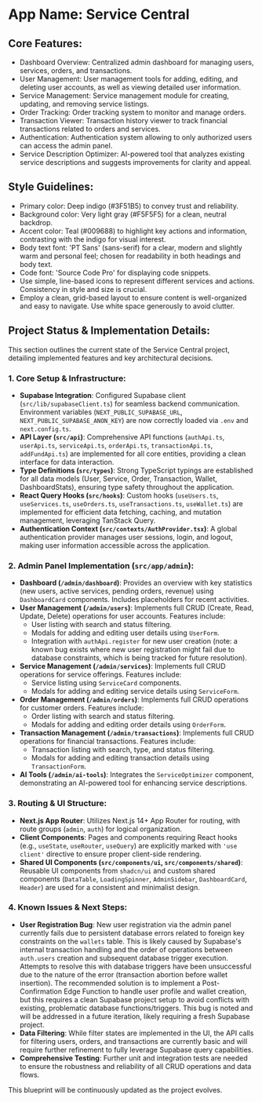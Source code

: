 # **App Name**: Service Central

## Core Features:

- Dashboard Overview: Centralized admin dashboard for managing users, services, orders, and transactions.
- User Management: User management tools for adding, editing, and deleting user accounts, as well as viewing detailed user information.
- Service Management: Service management module for creating, updating, and removing service listings.
- Order Tracking: Order tracking system to monitor and manage orders.
- Transaction Viewer: Transaction history viewer to track financial transactions related to orders and services.
- Authentication: Authentication system allowing to only authorized users can access the admin panel.
- Service Description Optimizer: AI-powered tool that analyzes existing service descriptions and suggests improvements for clarity and appeal.

## Style Guidelines:

- Primary color: Deep indigo (#3F51B5) to convey trust and reliability.
- Background color: Very light gray (#F5F5F5) for a clean, neutral backdrop.
- Accent color: Teal (#009688) to highlight key actions and information, contrasting with the indigo for visual interest.
- Body text font: 'PT Sans' (sans-serif) for a clear, modern and slightly warm and personal feel; chosen for readability in both headings and body text.
- Code font: 'Source Code Pro' for displaying code snippets.
- Use simple, line-based icons to represent different services and actions. Consistency in style and size is crucial.
- Employ a clean, grid-based layout to ensure content is well-organized and easy to navigate. Use white space generously to avoid clutter.

## Project Status & Implementation Details:

This section outlines the current state of the Service Central project, detailing implemented features and key architectural decisions.

### 1. Core Setup & Infrastructure:
- **Supabase Integration**: Configured Supabase client (`src/lib/supabaseClient.ts`) for seamless backend communication. Environment variables (`NEXT_PUBLIC_SUPABASE_URL`, `NEXT_PUBLIC_SUPABASE_ANON_KEY`) are now correctly loaded via `.env` and `next.config.ts`.
- **API Layer (`src/api`)**: Comprehensive API functions (`authApi.ts`, `userApi.ts`, `serviceApi.ts`, `orderApi.ts`, `transactionApi.ts`, `addFundApi.ts`) are implemented for all core entities, providing a clean interface for data interaction.
- **Type Definitions (`src/types`)**: Strong TypeScript typings are established for all data models (User, Service, Order, Transaction, Wallet, DashboardStats), ensuring type safety throughout the application.
- **React Query Hooks (`src/hooks`)**: Custom hooks (`useUsers.ts`, `useServices.ts`, `useOrders.ts`, `useTransactions.ts`, `useWallet.ts`) are implemented for efficient data fetching, caching, and mutation management, leveraging TanStack Query.
- **Authentication Context (`src/contexts/AuthProvider.tsx`)**: A global authentication provider manages user sessions, login, and logout, making user information accessible across the application.

### 2. Admin Panel Implementation (`src/app/admin`):
- **Dashboard (`/admin/dashboard`)**: Provides an overview with key statistics (new users, active services, pending orders, revenue) using `DashboardCard` components. Includes placeholders for recent activities.
- **User Management (`/admin/users`)**: Implements full CRUD (Create, Read, Update, Delete) operations for user accounts. Features include:
  - User listing with search and status filtering.
  - Modals for adding and editing user details using `UserForm`.
  - Integration with `authApi.register` for new user creation (note: a known bug exists where new user registration might fail due to database constraints, which is being tracked for future resolution).
- **Service Management (`/admin/services`)**: Implements full CRUD operations for service offerings. Features include:
  - Service listing using `ServiceCard` components.
  - Modals for adding and editing service details using `ServiceForm`.
- **Order Management (`/admin/orders`)**: Implements full CRUD operations for customer orders. Features include:
  - Order listing with search and status filtering.
  - Modals for adding and editing order details using `OrderForm`.
- **Transaction Management (`/admin/transactions`)**: Implements full CRUD operations for financial transactions. Features include:
  - Transaction listing with search, type, and status filtering.
  - Modals for adding and editing transaction details using `TransactionForm`.
- **AI Tools (`/admin/ai-tools`)**: Integrates the `ServiceOptimizer` component, demonstrating an AI-powered tool for enhancing service descriptions.

### 3. Routing & UI Structure:
- **Next.js App Router**: Utilizes Next.js 14+ App Router for routing, with route groups (`admin`, `auth`) for logical organization.
- **Client Components**: Pages and components requiring React hooks (e.g., `useState`, `useRouter`, `useQuery`) are explicitly marked with `'use client'` directive to ensure proper client-side rendering.
- **Shared UI Components (`src/components/ui`, `src/components/shared`)**: Reusable UI components from `shadcn/ui` and custom shared components (`DataTable`, `LoadingSpinner`, `AdminSidebar`, `DashboardCard`, `Header`) are used for a consistent and minimalist design.

### 4. Known Issues & Next Steps:
- **User Registration Bug**: New user registration via the admin panel currently fails due to persistent database errors related to foreign key constraints on the `wallets` table. This is likely caused by Supabase's internal transaction handling and the order of operations between `auth.users` creation and subsequent database trigger execution. Attempts to resolve this with database triggers have been unsuccessful due to the nature of the error (transaction abortion before wallet insertion). The recommended solution is to implement a Post-Confirmation Edge Function to handle user profile and wallet creation, but this requires a clean Supabase project setup to avoid conflicts with existing, problematic database functions/triggers. This bug is noted and will be addressed in a future iteration, likely requiring a fresh Supabase project.
- **Data Filtering**: While filter states are implemented in the UI, the API calls for filtering users, orders, and transactions are currently basic and will require further refinement to fully leverage Supabase query capabilities.
- **Comprehensive Testing**: Further unit and integration tests are needed to ensure the robustness and reliability of all CRUD operations and data flows.

This blueprint will be continuously updated as the project evolves.